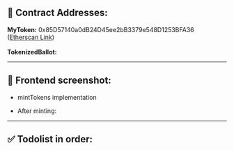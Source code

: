 ## 📍 Contract Addresses: 
**MyToken:** 0x85D57140a0dB24D45ee2bB3379e548D1253BFA36 ([Etherscan Link](https://sepolia.etherscan.io/address/0x85d57140a0db24d45ee2bb3379e548d1253bfa36))
<br><br>
**TokenizedBallot:** 

---
##  📸 Frontend screenshot: 
* mintTokens implementation

* After minting:

---

## ✅ Todolist in order:

